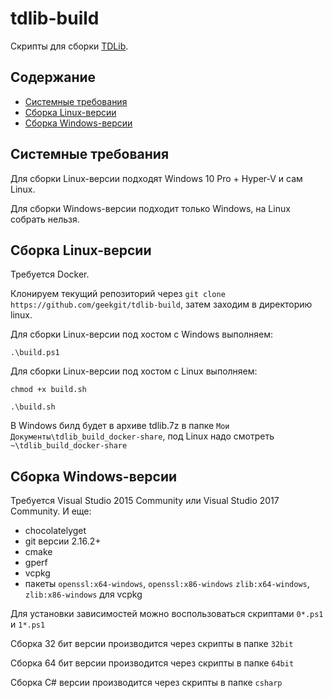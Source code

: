 # tdlib-build
Скрипты для сборки [TDLib](https://github.com/tdlib/td).

## Содержание
- [Системные требования](https://github.com/geekgit/tdlib-build/blob/master/README.md#%D0%A1%D0%B8%D1%81%D1%82%D0%B5%D0%BC%D0%BD%D1%8B%D0%B5-%D1%82%D1%80%D0%B5%D0%B1%D0%BE%D0%B2%D0%B0%D0%BD%D0%B8%D1%8F)
- [Сборка Linux-версии](https://github.com/geekgit/tdlib-build/blob/master/README.md#%D0%A1%D0%B1%D0%BE%D1%80%D0%BA%D0%B0-linux-%D0%B2%D0%B5%D1%80%D1%81%D0%B8%D0%B8)
- [Сборка Windows-версии](https://github.com/geekgit/tdlib-build/blob/master/README.md#%D0%A1%D0%B1%D0%BE%D1%80%D0%BA%D0%B0-windows-%D0%B2%D0%B5%D1%80%D1%81%D0%B8%D0%B8)

## Системные требования
Для сборки Linux-версии подходят Windows 10 Pro + Hyper-V и сам Linux.

Для сборки Windows-версии подходит только Windows, на Linux собрать нельзя.

## Сборка Linux-версии

Требуется Docker.

Клонируем текущий репозиторий через `git clone https://github.com/geekgit/tdlib-build`, затем заходим в директорию linux.

Для сборки Linux-версии под хостом с Windows выполняем:
```
.\build.ps1
```

Для сборки Linux-версии под хостом с Linux выполняем:
```
chmod +x build.sh

.\build.sh
```

В Windows билд будет в архиве tdlib.7z в папке `Мои Документы\tdlib_build_docker-share`, под Linux надо смотреть `~\tdlib_build_docker-share`

## Сборка Windows-версии
Требуется Visual Studio 2015 Community или Visual Studio 2017 Community.
И еще: 
* chocolatelyget
* git версии 2.16.2+
* cmake
* gperf
* vcpkg
* пакеты `openssl:x64-windows`, `openssl:x86-windows` `zlib:x64-windows`, `zlib:x86-windows` для vcpkg

Для установки зависимостей можно воспользоваться скриптами `0*.ps1` и `1*.ps1`

Сборка 32 бит версии производится через скрипты в папке `32bit`

Сборка 64 бит версии производится через скрипты в папке `64bit`

Сборка C# версии производится через скрипты в папке `csharp`


